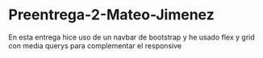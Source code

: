 # Preentrega-2-Mateo-Jimenez

En esta entrega hice uso de un navbar de bootstrap y he usado flex y grid con media querys para complementar el responsive

